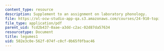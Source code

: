 ```yaml
---
content_type: resource
description: Supplement to an assignment on laboratory phonology.
file: https://ol-ocw-studio-app-qa.s3.amazonaws.com/courses/24-910-topics-in-linguistic-theory-laboratory-phonology-spring-2007/502e3c0e562f074fc0cf0b65f0fbac46_legumes1.pdf
file_type: application/pdf
parent_uid: fcd2b437-0aae-a3dd-c2ac-02d87da57634
resourcetype: Document
title: legumes1
uid: 502e3c0e-562f-074f-c0cf-0b65f0fbac46
---
```

